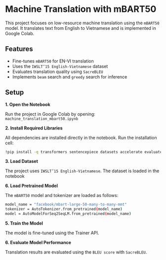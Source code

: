 # Machine Translation with mBART50

This project focuses on low-resource machine translation using the `mBART50` model. It translates text from English to Vietnamese and is implemented in Google Colab.

## Features

- Fine-tunes `mBART50` for EN-VI translation
- Uses the `IWSLT’15 English-Vietnamese` dataset
- Evaluates translation quality using `SacreBLEU`
- Implements `beam` search and `greedy` search for inference

## Setup

**1. Open the Notebook**

Run the project in Google Colab by opening: `machine_translation_mbart50.ipynb`

**2. Install Required Libraries**

All dependencies are installed directly in the notebook. Run the installation cell:
```sh
!pip install -q transformers sentencepiece datasets accelerate evaluate sacrebleu
```

**3. Load Dataset**

The project uses `IWSLT’15 English-Vietnamese`. The dataset is loaded in the notebook

**6. Load Pretrained Model**

The `mBART50` model and tokenizer are loaded as follows:
``` sh
model_name = "facebook/mbart-large-50-many-to-many-mmt"
tokenizer = AutoTokenizer.from_pretrained(model_name)
model = AutoModelForSeq2SeqLM.from_pretrained(model_name)
```

**5. Train the Model**

The model is fine-tuned using the Trainer API.

**6. Evaluate Model Performance**

Translation results are evaluated using the `BLEU score` with `SacreBLEU`.
